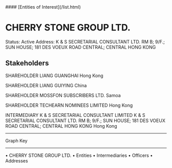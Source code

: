 <link rel="stylesheet" type="text/css" href="../../assets/style.css">
#### [Entities of Interest](/list.html)

# CHERRY STONE GROUP LTD.
Status: Active
Address: K & S SECRETARIAL CONSULTANT LTD. RM B; 9/F.; SUN HOUSE; 181 DES VOEUX ROAD CENTRAL; CENTRAL HONG KONG

## Stakeholders
SHAREHOLDER
LIANG GUANGHAI
Hong Kong


SHAREHOLDER
LIANG GUIYING
China


SHAREHOLDER
MOSSFON SUBSCRIBERS LTD.
Samoa


SHAREHOLDER
TECHEARN NOMINEES LIMITED
Hong Kong


INTERMEDIARY
K & S SECRETARIAL CONSULTANT LIMITED
K & S SECRETARIAL CONSULTANT LTD. RM B; 9/F.; SUN HOUSE; 181 DES VOEUX ROAD CENTRAL; CENTRAL HONG KONG
Hong Kong




---



<div class="legend">
Graph Key
<hr>
<span class="focus">• CHERRY STONE GROUP LTD.</span>
<span class="entity">• Entities</span>
<span class="intermediary">• Intermediaries</span>
<span class="officer">• Officers</span>
<span class="address">• Addresses</span>
</div>


<img src="http://eoi-graphs.s3-website-eu-west-1.amazonaws.com/CHERRY_STONE_GROUP_LTD..png" alt="">

